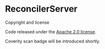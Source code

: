 # ReconcilerServer

Copyright and license

Code released under the <a href="https://github.com/ettoremaiorana/ReconcilerServer/blob/master/LICENSE.md">Apache 2.0 license</a>.

Coverity scan badge will be introduced shortly.
